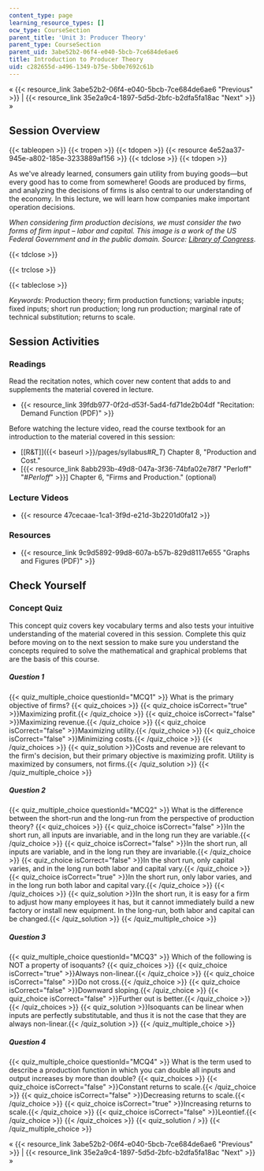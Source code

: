```yaml
---
content_type: page
learning_resource_types: []
ocw_type: CourseSection
parent_title: 'Unit 3: Producer Theory'
parent_type: CourseSection
parent_uid: 3abe52b2-06f4-e040-5bcb-7ce684de6ae6
title: Introduction to Producer Theory
uid: c282655d-a496-1349-b75e-5b0e7692c61b
---
```


« {{< resource_link 3abe52b2-06f4-e040-5bcb-7ce684de6ae6 "Previous" >}} | {{< resource_link 35e2a9c4-1897-5d5d-2bfc-b2dfa5fa18ac "Next" >}} »

Session Overview
----------------

{{< tableopen >}}
{{< tropen >}}
{{< tdopen >}}
{{< resource 4e52aa37-945e-a802-185e-3233889af156 >}}
{{< tdclose >}}
{{< tdopen >}}


As we've already learned, consumers gain utility from buying goods—but every good has to come from somewhere! Goods are produced by firms, and analyzing the decisions of firms is also central to our understanding of the economy. In this lecture, we will learn how companies make important operation decisions.

_When considering firm production decisions, we must consider the two forms of firm input – labor and capital. This image is a work of the US Federal Government and in the public domain. Source: [Library of Congress](http://www.loc.gov/pictures/resource/fsac.1a34951/)_.


{{< tdclose >}}

{{< trclose >}}

{{< tableclose >}}

_Keywords_: Production theory; firm production functions; variable inputs; fixed inputs; short run production; long run production; marginal rate of technical substitution; returns to scale.

Session Activities
------------------

### Readings

Read the recitation notes, which cover new content that adds to and supplements the material covered in lecture.

*   {{< resource_link 39fdb977-0f2d-d53f-5ad4-fd71de2b04df "Recitation: Demand Function (PDF)" >}}

Before watching the lecture video, read the course textbook for an introduction to the material covered in this session:

*   [\[R&T\]]({{< baseurl >}}/pages/syllabus#_R_T_) Chapter 8, "Production and Cost."
*   \[{{< resource_link 8abb293b-49d8-047a-3f36-74bfa02e78f7 "Perloff" "#_Perloff_" >}}\] Chapter 6, "Firms and Production." (optional)

### Lecture Videos

*   {{< resource 47cecaae-1ca1-3f9d-e21d-3b2201d0fa12 >}}

### Resources

*   {{< resource_link 9c9d5892-99d8-607a-b57b-829d8117e655 "Graphs and Figures (PDF)" >}}

Check Yourself
--------------

### Concept Quiz

This concept quiz covers key vocabulary terms and also tests your intuitive understanding of the material covered in this session. Complete this quiz before moving on to the next session to make sure you understand the concepts required to solve the mathematical and graphical problems that are the basis of this course.

##### Question 1
 {{< quiz_multiple_choice questionId="MCQ1" >}} What is the primary objective of firms? {{< quiz_choices >}} {{< quiz_choice isCorrect="true" >}}Maximizing profit.{{< /quiz_choice >}} {{< quiz_choice isCorrect="false" >}}Maximizing revenue.{{< /quiz_choice >}} {{< quiz_choice isCorrect="false" >}}Maximizing utility.{{< /quiz_choice >}} {{< quiz_choice isCorrect="false" >}}Minimizing costs.{{< /quiz_choice >}} {{< /quiz_choices >}} {{< quiz_solution >}}Costs and revenue are relevant to the firm's decision, but their primary objective is maximizing profit. Utility is maximized by consumers, not firms.{{< /quiz_solution >}} {{< /quiz_multiple_choice >}}
##### Question 2
 {{< quiz_multiple_choice questionId="MCQ2" >}} What is the difference between the short-run and the long-run from the perspective of production theory? {{< quiz_choices >}} {{< quiz_choice isCorrect="false" >}}In the short run, all inputs are invariable, and in the long run they are variable.{{< /quiz_choice >}} {{< quiz_choice isCorrect="false" >}}In the short run, all inputs are variable, and in the long run they are invariable.{{< /quiz_choice >}} {{< quiz_choice isCorrect="false" >}}In the short run, only capital varies, and in the long run both labor and capital vary.{{< /quiz_choice >}} {{< quiz_choice isCorrect="true" >}}In the short run, only labor varies, and in the long run both labor and capital vary.{{< /quiz_choice >}} {{< /quiz_choices >}} {{< quiz_solution >}}In the short run, it is easy for a firm to adjust how many employees it has, but it cannot immediately build a new factory or install new equipment. In the long-run, both labor and capital can be changed.{{< /quiz_solution >}} {{< /quiz_multiple_choice >}}
##### Question 3
 {{< quiz_multiple_choice questionId="MCQ3" >}} Which of the following is NOT a property of isoquants? {{< quiz_choices >}} {{< quiz_choice isCorrect="true" >}}Always non-linear.{{< /quiz_choice >}} {{< quiz_choice isCorrect="false" >}}Do not cross.{{< /quiz_choice >}} {{< quiz_choice isCorrect="false" >}}Downward sloping.{{< /quiz_choice >}} {{< quiz_choice isCorrect="false" >}}Further out is better.{{< /quiz_choice >}} {{< /quiz_choices >}} {{< quiz_solution >}}Isoquants can be linear when inputs are perfectly substitutable, and thus it is not the case that they are always non-linear.{{< /quiz_solution >}} {{< /quiz_multiple_choice >}}
##### Question 4
 {{< quiz_multiple_choice questionId="MCQ4" >}} What is the term used to describe a production function in which you can double all inputs and output increases by more than double? {{< quiz_choices >}} {{< quiz_choice isCorrect="false" >}}Constant returns to scale.{{< /quiz_choice >}} {{< quiz_choice isCorrect="false" >}}Decreasing returns to scale.{{< /quiz_choice >}} {{< quiz_choice isCorrect="true" >}}Increasing returns to scale.{{< /quiz_choice >}} {{< quiz_choice isCorrect="false" >}}Leontief.{{< /quiz_choice >}} {{< /quiz_choices >}} {{< quiz_solution / >}} {{< /quiz_multiple_choice >}}

« {{< resource_link 3abe52b2-06f4-e040-5bcb-7ce684de6ae6 "Previous" >}} | {{< resource_link 35e2a9c4-1897-5d5d-2bfc-b2dfa5fa18ac "Next" >}} »